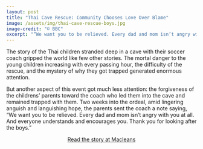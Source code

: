 ```yaml
---
layout: post
title: "Thai Cave Rescue: Community Chooses Love Over Blame"
image: /assets/img/thai-cave-rescue-boys.jpg
image-credit: "© BBC"
excerpt: "“We want you to be relieved. Every dad and mom isn’t angry with you at all.”"
---
```

<p>The story of the Thai children stranded deep in a cave with their soccer coach gripped the world like few other stories. The mortal danger to the young children increasing with every passing hour, the difficulty of the rescue, and the mystery of why they got trapped generated enormous attention.<p>

<p>But another aspect of this event got much less attention: the forgiveness of the childrens’ parents toward the coach who led them into the cave and remained trapped with them.
Two weeks into the ordeal, amid lingering anguish and languishing hope, the parents sent the coach a note saying, “We want you to be relieved. Every dad and mom isn’t angry with you at all. And everyone understands and encourages you. Thank you for looking after the boys.”</p>

<p align="center"><a href="https://www.macleans.ca/news/world/thai-cave-rescue-trapped-coachs-community-chooses-love-over-blame/">Read the story at Macleans</a></p>
